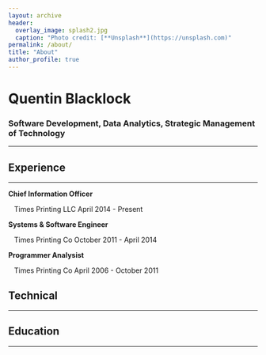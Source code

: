 ```yaml
---
layout: archive
header: 
  overlay_image: splash2.jpg
  caption: "Photo credit: [**Unsplash**](https://unsplash.com)"
permalink: /about/
title: "About"
author_profile: true
---
```


# Quentin Blacklock

### Software Development, Data Analytics, Strategic Management of Technology
_____

## Experience
_____

**Chief Information Officer**

&nbsp;&nbsp;&nbsp;Times Printing LLC        April 2014 - Present


**Systems & Software Engineer**

&nbsp;&nbsp;&nbsp;Times Printing Co        October 2011 - April 2014


**Programmer Analysist**

&nbsp;&nbsp;&nbsp;Times Printing Co        April 2006 - October 2011



## Technical
_____


## Education
_____
